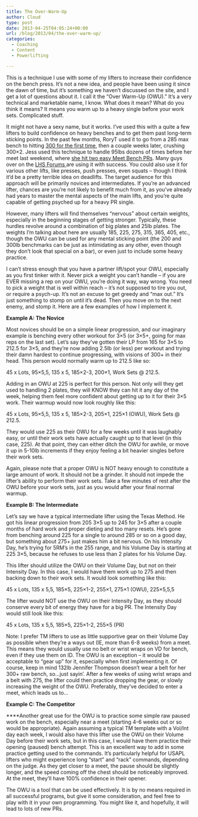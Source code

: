 ```yaml
---
title: The Over-Warm-Up
author: Cloud
type: post
date: 2013-04-25T04:05:24+00:00
url: /blog/2013/04/the-over-warm-up/
categories:
  - Coaching
  - Content
  - Powerlifting

---
```

This is a technique I use with some of my lifters to increase their confidence on the bench press. It&#8217;s not a new idea, and people have been using it since the dawn of time, but it&#8217;s something we haven&#8217;t discussed on the site, and I get a lot of questions about it. I call it the &#8220;Over Warm-Up (OWU).&#8221; It&#8217;s a very technical and marketable name, I know. What does it mean? What do you think it means? It means you warm up to a heavy single before your work sets. Complicated stuff.

It might not have a sexy name, but it works. I&#8217;ve used this with a quite a few lifters to build confidence on heavy benches and to get them past long-term sticking points. In the past few months, RoryT used it to go from a 285 max bench to hitting <a title="Rory Benches 300" href="http://www.youtube.com/watch?v=SK0Pujd3aB0" target="_blank">300 for the first time</a>, then a couple weeks later, crushing 300&#215;2. Jess used this technique to handle 95lbs dozens of times before her meet last weekend, where <a href="/blog/2013/04/jessica-wins-and-you-can-too/" target="_blank">she hit two easy Meet Bench PRs</a>. Many guys over on the <a href="http://forum.liftheavyshit.com/" target="_blank">LHS Forums </a>are using it with success. You could also use it for various other lifts, like presses, push presses, even squats &#8211; though I think it&#8217;d be a pretty terrible idea on deadlifts. The target audience for this approach will be primarily novices and intermediates. If you&#8217;re an advanced lifter, chances are you&#8217;re not likely to benefit much from it, as you&#8217;ve already had years to master the mental aspects of the main lifts, and you&#8217;re quite capable of getting psyched up for a heavy PR single.

However, many lifters will find themselves &#8220;nervous&#8221; about certain weights, especially in the beginning stages of getting stronger. Typically, these hurdles revolve around a combination of big plates and 25lb plates. The weights I&#8217;m talking about here are usually 185, 225, 275, 315, 365, 405, etc., though the OWU can be used for any mental sticking point (the 200 and 300lb benchmarks can be just as intimidating as any other, even though they don&#8217;t look that special on a bar), or even just to include some heavy practice.

I can&#8217;t stress enough that you have a partner lift/spot your OWU, especially as you first tinker with it. Never pick a weight you can&#8217;t handle &#8211; if you are EVER missing a rep on your OWU, you&#8217;re doing it way, way wrong. You need to pick a weight that is well within reach &#8211; it&#8217;s not supposed to tire you out, or require a psych-up. It&#8217;s not an excuse to get greedy and &#8220;max out.&#8221; It&#8217;s just something to stomp on until it&#8217;s dead. Then you move on to the next enemy, and stomp it. Here are a few examples of how I implement it.

**Example A: The Novice**
  
Most novices should be on a simple linear progression, and our imaginary example is benching every other workout for 3&#215;5 (or 3&#215;5+, going for max reps on the last set). Let&#8217;s say they&#8217;ve gotten their LP from 165 for 3&#215;5 to 212.5 for 3&#215;5, and they&#8217;re now adding 2.5lb (or less) per workout and trying their damn hardest to continue progressing, with visions of 300+ in their head. This person would normally warm up to 212.5 like so:
  
45 x Lots, 95&#215;5,5, 135 x 5, 185&#215;2-3, 200&#215;1, Work Sets @ 212.5.
  
Adding in an OWU at 225 is perfect for this person. Not only will they get used to handling 2 plates, they will KNOW they can hit it any day of the week, helping them feel more confident about getting up to it for their 3&#215;5 work. Their warmup would now look roughly like this:
  
45 x Lots, 95&#215;5,5, 135 x 5, 185&#215;2-3, 205&#215;1, 225&#215;1 (OWU), Work Sets @ 212.5.
  
They would use 225 as their OWU for a few weeks until it was laughably easy, or until their work sets have actually caught up to that level (in this case, 225). At that point, they can either ditch the OWU for awhile, or move it up in 5-10lb increments if they enjoy feeling a bit heavier singles before their work sets.
  
Again, please note that a proper OWU is NOT heavy enough to constitute a large amount of work. It should not be a grinder. It should not impede the lifter&#8217;s ability to perform their work sets. Take a few minutes of rest after the OWU before your work sets, just as you would after your final normal warmup.

**Example B: The Intermediate**
  
Let&#8217;s say we have a typical intermediate lifter using the Texas Method. He got his linear progression from 205 3&#215;5 up to 245 for 3&#215;5 after a couple months of hard work and proper dieting and too many resets. He&#8217;s gone from benching around 225 for a single to around 285 or so on a good day, but something about 275+ just makes him a bit nervous. On his Intensity Day, he&#8217;s trying for 5RM&#8217;s in the 255 range, and his Volume Day is starting at 225 3&#215;5, because he refuses to use less than 2 plates for his Volume Day.
  
This lifter should utilize the OWU on their Volume Day, but not on their Intensity Day. In this case, I would have them work up to 275 and then backing down to their work sets. It would look something like this:
  
45 x Lots, 135 x 5,5, 185&#215;5, 225&#215;1-2, 255&#215;1, 275&#215;1 (OWU), 225&#215;5,5,5

The lifter would NOT use the OWU on their Intensity Day, as they should conserve every bit of energy they have for a big PR. The Intensity Day would still look like this:

45 x Lots, 135 x 5,5, 185&#215;5, 225&#215;1-2, 255&#215;5 (PR)

Note: I prefer TM lifters to use as little supportive gear on their Volume Day as possible when they&#8217;re a ways out (IE, more than 6-8 weeks) from a meet. This means they would usually use no belt or wrist wraps on VD for bench, even if they use them on ID. The OWU is an exception &#8211; it would be acceptable to &#8220;gear up&#8221; for it, especially when first implementing it. Of course, keep in mind 132lb Jennifer Thompson doesn&#8217;t wear a belt for her 300+ raw bench, so&#8230;just sayin&#8217;. After a few weeks of using wrist wraps and a belt with 275, the lifter could then practice dropping the gear, or slowly increasing the weight of the OWU. Preferably, they&#8217;ve decided to enter a meet, which leads us to&#8230;

**Example C: The Competitor**

****Another great use for the OWU is to practice some simple raw paused work on the bench, especially near a meet (starting 4-6 weeks out or so would be appropriate). Again assuming a typical TM template with a Vol/Int day each week, I would also have this lifter use the OWU on their Volume Day before their work sets, but in this case, I would have them practice their opening (paused) bench attempt. This is an excellent way to add in some practice getting used to the commands. It&#8217;s particularly helpful for USAPL lifters who might experience long &#8220;start&#8221; and &#8220;rack&#8221; commands, depending on the judge. As they get closer to a meet, the pause should be slightly longer, and the speed coming off the chest should be noticeably improved. At the meet, they&#8217;ll have 100% confidence in their opener.

The OWU is a tool that can be used effectively. It is by no means required in all successful programs, but give it some consideration, and feel free to play with it in your own programming. You might like it, and hopefully, it will lead to lots of new PRs.

&nbsp;